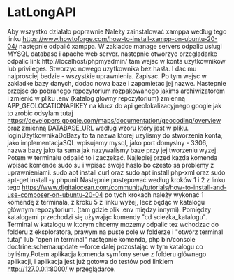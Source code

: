 # LatLongAPI
Aby wszystko działało poprawnie 
Należy zainstalować xamppa według tego linku
https://www.howtoforge.com/how-to-install-xampp-on-ubuntu-20-04/
następnie odpalić xamppa. W zakladce manage servers odpalic usługi MYSQL database i apache web server. nastepnie otworzyc przegladarke odpalic link
http://localhost/phpmyadmin/
tam wejsc w konta uzytkownikow lub privileges. Stworzyc nowego uzytkownika bez hasła. I dac mu najprosciej bedzie - wszystkie uprawnienia. Zapisac.
Po tym wejsc w zakladke bazy danych, dodac nowa baze i zapamietac jej nazwe.
Nastepnie przejsc do pobranego repozytorium rozpakowanego jakims archiwizatorem
i zmienić w pliku
.env (katalog główny repozytorium) zmienną APP_GEOLOCATIONAPIKEY na klucz do api geolokalizacyjnego google jak to zrobic odsylam tutaj https://developers.google.com/maps/documentation/geocoding/overview 
      oraz zmienną DATABASE_URL według wzoru który jest w pliku. loginUżytkownikaDoBazy to ta nazwa ktorej uzylismy do stworzenia konta, jako implementacjaSQL wpisujemy mysql, jako port domyslny - 3306, nazwa bazy jako ta sama jak nazywalismy baze przy jej tworzeniu wyzej.
Potem w terminalu odpalić to i zaczekać. Najlepiej przed kazda komenda wpisac komende sudo su i wpisac swoje haslo bo czesto sa problemy z uprawnieniami.
sudo apt install curl
oraz
sudo apt install php-xml
oraz 
sudo apt-get install -y phpunit
Następnie postępować według kroków 1 i 2 z linku tego
https://www.digitalocean.com/community/tutorials/how-to-install-and-use-composer-on-ubuntu-20-04
po tych krokach należy wykonać 1 komendę z terminala, z kroku 5 z linku wyżej, lecz będąc w katalogu głównym repozytorium. (tam gdzie plik .env między innymi).
Pomiędzy katalogami przechodzi się używając komendy "cd sciezka_katalogu".
Terminal w katalogu w ktorym chcemy mozemy odpalic tez wchodzac do folderu z eksploratora, prawym na puste pole w folderze i "otwórz terminal tutaj" lub "open in terminal"
następnie komenda, php bin/console doctrine:schema:update --force
dalej pozostając w tym katalogu co byliśmy.Potem aplikacja komenda symfony serve z folderu głównego aplikacji, i aplikacja jest już gotowa do testów pod linkiem
http://127.0.0.1:8000/ w przeglądarce.

